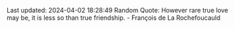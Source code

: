Last updated: 2024-04-02 18:28:49
Random Quote: However rare true love may be, it is less so than true friendship. - François de La Rochefoucauld